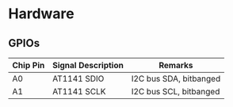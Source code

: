 # Hardware

## GPIOs

| Chip Pin | Signal Description | Remarks |
| --- | --- | --- |
| A0 | AT1141 SDIO | I2C bus SDA, bitbanged |
| A1 | AT1141 SCLK | I2C bus SCL, bitbanged |
